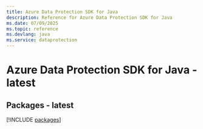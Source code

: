 ```yaml
---
title: Azure Data Protection SDK for Java
description: Reference for Azure Data Protection SDK for Java
ms.date: 07/09/2025
ms.topic: reference
ms.devlang: java
ms.service: dataprotection
---
```

# Azure Data Protection SDK for Java - latest
## Packages - latest
[!INCLUDE [packages](data-protection-index.md)]